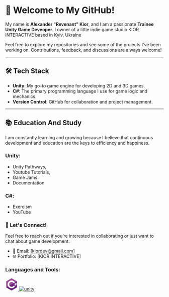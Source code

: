 # 👾 Welcome to My GitHub!

My name is **Alexander "Revenant" Kior**, and I am a passionate **Trainee Unity Game Deveoper**. I owner of a little indie game studio KIOR INTERACTIVE based in Kyiv, Ukraine

Feel free to explore my repositories and see some of the projects I've been working on. Contributions, feedback, and discussions are always welcome!

---

## 🛠️ Tech Stack
- **Unity**: My go-to game engine for developing 2D and 3D games.
- **C#**: The primary programming language I use for game logic and mechanics.
- **Version Control**: GitHub for collaboration and project management.

---

## 📚 Education And Study 
I am constantly learning and growing because I believe that continuous development and education are the keys to efficiency and happiness.
### Unity:
- Unity Pathways,
- Youtube Tutorials, 
- Game Jams
- Documentation

### C#:
- Exercism
- YouTube


### 🚀 Let's Connect!
Feel free to reach out if you’re interested in collaborating or just want to chat about game development:
- 📧 Email: [kiordev@gmail.com]
- 🌐 Portfolio: [KIOR.INTERACTIVE]

<h3 align="left">Languages and Tools:</h3>
<p align="left"> <a href="https://www.w3schools.com/cs/" target="_blank" rel="noreferrer"> <img src="https://raw.githubusercontent.com/devicons/devicon/master/icons/csharp/csharp-original.svg" alt="csharp" width="40" height="40"/> </a> <a href="https://unity.com/" target="_blank" rel="noreferrer"> <img src="https://www.vectorlogo.zone/logos/unity3d/unity3d-icon.svg" alt="unity" width="40" height="40"/> </a> </p>
